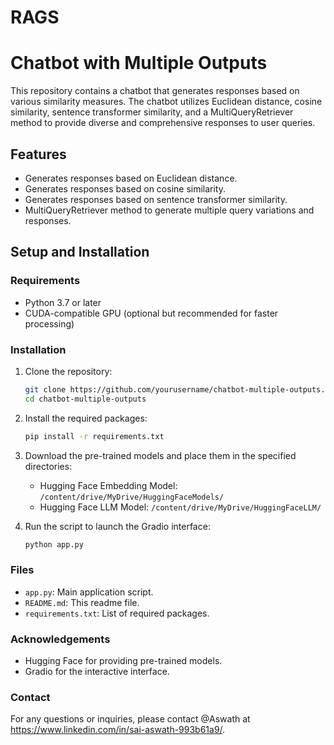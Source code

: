 # RAGS
# Chatbot with Multiple Outputs

This repository contains a chatbot that generates responses based on various similarity measures. The chatbot utilizes Euclidean distance, cosine similarity, sentence transformer similarity, and a MultiQueryRetriever method to provide diverse and comprehensive responses to user queries.

## Features

- Generates responses based on Euclidean distance.
- Generates responses based on cosine similarity.
- Generates responses based on sentence transformer similarity.
- MultiQueryRetriever method to generate multiple query variations and responses.
  

## Setup and Installation

### Requirements

- Python 3.7 or later
- CUDA-compatible GPU (optional but recommended for faster processing)

### Installation

1. Clone the repository:

    ```bash
    git clone https://github.com/yourusername/chatbot-multiple-outputs.git
    cd chatbot-multiple-outputs
    ```

2. Install the required packages:

    ```bash
    pip install -r requirements.txt
    ```

3. Download the pre-trained models and place them in the specified directories:

    - Hugging Face Embedding Model: `/content/drive/MyDrive/HuggingFaceModels/`
    - Hugging Face LLM Model: `/content/drive/MyDrive/HuggingFaceLLM/`

4. Run the script to launch the Gradio interface:

    ```bash
    python app.py
    ```


### Files

- `app.py`: Main application script.
- `README.md`: This readme file.
- `requirements.txt`: List of required packages.



### Acknowledgements

- Hugging Face for providing pre-trained models.
- Gradio for the interactive interface.


### Contact

For any questions or inquiries, please contact @Aswath at https://www.linkedin.com/in/sai-aswath-993b61a9/.

